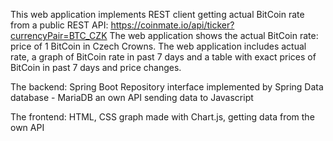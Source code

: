 This web application implements REST client getting actual BitCoin rate from a public REST API: 
https://coinmate.io/api/ticker?currencyPair=BTC_CZK The web application shows the actual BitCoin rate: price of 1 BitCoin in Czech Crowns. The web application includes actual rate, a graph of BitCoin rate in past 7 days and a table with exact prices of BitCoin in past 7 days and price changes.

The backend:
Spring Boot
Repository interface implemented by Spring Data
database - MariaDB
an own API sending data to Javascript

The frontend:
HTML, CSS
graph made with Chart.js, getting data from the own API
